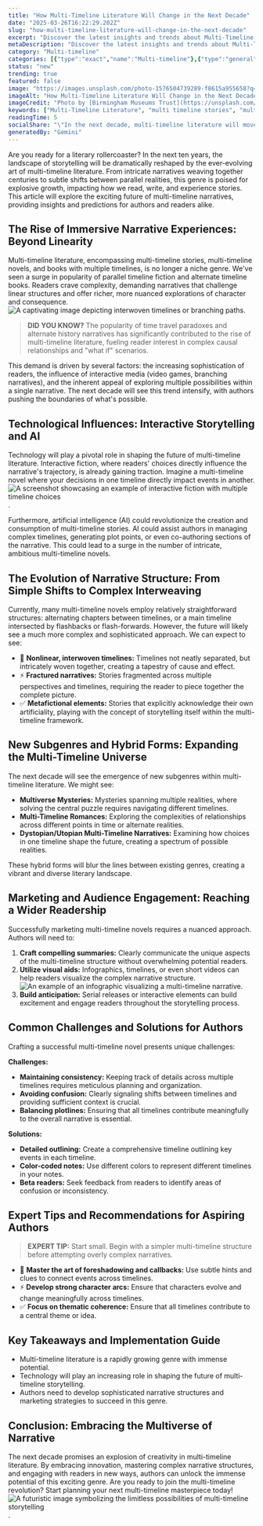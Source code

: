 ```yaml
---
title: "How Multi-Timeline Literature Will Change in the Next Decade"
date: "2025-03-26T16:22:29.202Z"
slug: "how-multi-timeline-literature-will-change-in-the-next-decade"
excerpt: "Discover the latest insights and trends about Multi-Timeline Literature. This comprehensive guide covers everything you need to know about Multi-Timeline Literature in 2025."
metaDescription: "Discover the latest insights and trends about Multi-Timeline Literature. This comprehensive guide covers everything you need to know about Multi-Timeline L..."
category: "Multi-timeline"
categories: [{"type":"exact","name":"Multi-timeline"},{"type":"general","name":"Narrative Structure"},{"type":"medium","name":"Literary Techniques"},{"type":"specific","name":"Temporal Manipulation"},{"type":"niche","name":"Narrative Perspective"}]
status: "new"
trending: true
featured: false
image: "https://images.unsplash.com/photo-1576504739289-f8615a955658?q=85&w=1200&fit=max&fm=webp&auto=compress"
imageAlt: "How Multi-Timeline Literature Will Change in the Next Decade"
imageCredit: "Photo by [Birmingham Museums Trust](https://unsplash.com/@birminghammuseumstrust) on Unsplash"
keywords: ["Multi-Timeline Literature", "multi timeline stories", "multi timeline novels", "books with multiple timelines", "parallel timeline fiction", "alternate timeline books", "best multi timeline novels", "how to write multi timeline story", "multi timeline narrative structure", "buy multi timeline books"]
readingTime: 5
socialShare: "\"In the next decade, multi-timeline literature will move beyond simple shifts to create fractured narratives and interwoven timelines, challenging readers and expanding the possibilities of storytelling.\""
generatedBy: "Gemini"
---
```




Are you ready for a literary rollercoaster?  In the next ten years, the landscape of storytelling will be dramatically reshaped by the ever-evolving art of multi-timeline literature.  From intricate narratives weaving together centuries to subtle shifts between parallel realities, this genre is poised for explosive growth, impacting how we read, write, and experience stories. This article will explore the exciting future of multi-timeline narratives, providing insights and predictions for authors and readers alike.

## The Rise of Immersive Narrative Experiences: Beyond Linearity

Multi-timeline literature, encompassing multi-timeline stories, multi-timeline novels, and books with multiple timelines, is no longer a niche genre.  We've seen a surge in popularity of parallel timeline fiction and alternate timeline books.  Readers crave complexity, demanding narratives that challenge linear structures and offer richer, more nuanced explorations of character and consequence. ![A captivating image depicting interwoven timelines or branching paths](https://images.unsplash.com/photo-1499332347742-4946bddc7d94?q=85&w=1200&fit=max&fm=webp&auto=compress).

> **DID YOU KNOW?**  The popularity of time travel paradoxes and alternate history narratives has significantly contributed to the rise of multi-timeline literature, fueling reader interest in complex causal relationships and "what if" scenarios.

This demand is driven by several factors: the increasing sophistication of readers, the influence of interactive media (video games, branching narratives), and the inherent appeal of exploring multiple possibilities within a single narrative.  The next decade will see this trend intensify, with authors pushing the boundaries of what's possible.

## Technological Influences: Interactive Storytelling and AI

Technology will play a pivotal role in shaping the future of multi-timeline literature. Interactive fiction, where readers' choices directly influence the narrative's trajectory, is already gaining traction.  Imagine a multi-timeline novel where your decisions in one timeline directly impact events in another. ![A screenshot showcasing an example of interactive fiction with multiple timeline choices](https://images.unsplash.com/photo-1660092506466-6e433fb9cdbc?q=85&w=1200&fit=max&fm=webp&auto=compress).

Furthermore, artificial intelligence (AI) could revolutionize the creation and consumption of multi-timeline stories. AI could assist authors in managing complex timelines, generating plot points, or even co-authoring sections of the narrative.  This could lead to a surge in the number of intricate, ambitious multi-timeline novels.

## The Evolution of Narrative Structure: From Simple Shifts to Complex Interweaving

Currently, many multi-timeline novels employ relatively straightforward structures: alternating chapters between timelines, or a main timeline intersected by flashbacks or flash-forwards.  However, the future will likely see a much more complex and sophisticated approach.  We can expect to see:

* 🔑 **Nonlinear, interwoven timelines:**  Timelines not neatly separated, but intricately woven together, creating a tapestry of cause and effect.
* ⚡ **Fractured narratives:**  Stories fragmented across multiple perspectives and timelines, requiring the reader to piece together the complete picture.
* ✅ **Metafictional elements:**  Stories that explicitly acknowledge their own artificiality, playing with the concept of storytelling itself within the multi-timeline framework.

##  New Subgenres and Hybrid Forms: Expanding the Multi-Timeline Universe

The next decade will see the emergence of new subgenres within multi-timeline literature. We might see:

* **Multiverse Mysteries:**  Mysteries spanning multiple realities, where solving the central puzzle requires navigating different timelines.
* **Multi-Timeline Romances:** Exploring the complexities of relationships across different points in time or alternate realities.
* **Dystopian/Utopian Multi-Timeline Narratives:** Examining how choices in one timeline shape the future, creating a spectrum of possible realities.

These hybrid forms will blur the lines between existing genres, creating a vibrant and diverse literary landscape.

##  Marketing and Audience Engagement: Reaching a Wider Readership

Successfully marketing multi-timeline novels requires a nuanced approach.  Authors will need to:

1. **Craft compelling summaries:**  Clearly communicate the unique aspects of the multi-timeline structure without overwhelming potential readers.
2. **Utilize visual aids:**  Infographics, timelines, or even short videos can help readers visualize the complex narrative structure. ![An example of an infographic visualizing a multi-timeline narrative](https://images.unsplash.com/photo-1576769562804-455efad26b4a?q=85&w=1200&fit=max&fm=webp&auto=compress).
3. **Build anticipation:**  Serial releases or interactive elements can build excitement and engage readers throughout the storytelling process.

## Common Challenges and Solutions for Authors

Crafting a successful multi-timeline novel presents unique challenges:

**Challenges:**

* **Maintaining consistency:**  Keeping track of details across multiple timelines requires meticulous planning and organization.
* **Avoiding confusion:**  Clearly signaling shifts between timelines and providing sufficient context is crucial.
* **Balancing plotlines:**  Ensuring that all timelines contribute meaningfully to the overall narrative is essential.

**Solutions:**

* **Detailed outlining:**  Create a comprehensive timeline outlining key events in each timeline.
* **Color-coded notes:**  Use different colors to represent different timelines in your notes.
* **Beta readers:**  Seek feedback from readers to identify areas of confusion or inconsistency.

## Expert Tips and Recommendations for Aspiring Authors

> **EXPERT TIP:** Start small. Begin with a simpler multi-timeline structure before attempting overly complex narratives.

* 🔑 **Master the art of foreshadowing and callbacks:**  Use subtle hints and clues to connect events across timelines.
* ⚡ **Develop strong character arcs:**  Ensure that characters evolve and change meaningfully across timelines.
* ✅ **Focus on thematic coherence:**  Ensure that all timelines contribute to a central theme or idea.

## Key Takeaways and Implementation Guide

* Multi-timeline literature is a rapidly growing genre with immense potential.
* Technology will play an increasing role in shaping the future of multi-timeline storytelling.
* Authors need to develop sophisticated narrative structures and marketing strategies to succeed in this genre.

## Conclusion: Embracing the Multiverse of Narrative

The next decade promises an explosion of creativity in multi-timeline literature. By embracing innovation, mastering complex narrative structures, and engaging with readers in new ways, authors can unlock the immense potential of this exciting genre.  Are you ready to join the multi-timeline revolution?  Start planning your next multi-timeline masterpiece today!  ![A futuristic image symbolizing the limitless possibilities of multi-timeline storytelling](https://images.unsplash.com/photo-1576504739289-f8615a955658?q=85&w=1200&fit=max&fm=webp&auto=compress).

